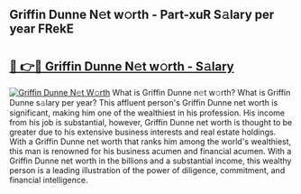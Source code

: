 ## Griffin Dunne N𝚎t w𝚘rth - Part-xuR S𝚊lary per year FRekE

# <h2><a href="http://gc08ppm.nevu.top/?p=Griffin+Dunne">🔗 👉🔴 Griffin Dunne N𝚎t w𝚘rth - S𝚊lary</a></h2>

[![Griffin Dunne N𝚎t W𝚘rth](https://i.imgur.com/Oavwk0R.jpeg)](http://gc08ppm.nevu.top/?p=Griffin+Dunne)
What is Griffin Dunne n𝚎t w𝚘rth? What is Griffin Dunne s𝚊lary per year?
This affluent person's Griffin Dunne net worth is significant, making him one of the wealthiest in his profession. His income from his job is substantial, however, Griffin Dunne net worth is thought to be greater due to his extensive business interests and real estate holdings. With a Griffin Dunne net worth that ranks him among the world's wealthiest, this man is renowned for his business acumen and financial acumen. With a Griffin Dunne net worth in the billions and a substantial income, this wealthy person is a leading illustration of the power of diligence, commitment, and financial intelligence.
